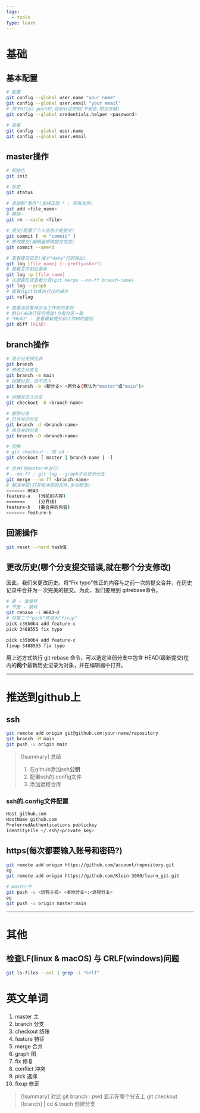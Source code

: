 ```yaml
---
tags:
  - tools
Type: learn
---
```

# 基础
## 基本配置
```bash
# 配置
git config --global user.name "your name"
git config --global user.email "your email"
# 用于https push时,自动认证密码(不安全,明文存储)
git config --global credentials.helper <password>

# 查看
git config --global user.name 
git config --global user.email 
```

## master操作
```bash
# 初始化
git init

# 状态
git status

# 添加到"暂存"(支持正则 * : 所有文件)
git add <file_name>
# 移除~
git rm --cache <file>

# 提交(配置了个人信息才能提交)
git commit [ -m "commit" ]
# 修改提交(编辑器修改提交信息)
git commit --amend

# 查看提交日志(减少"date"行的输出)
git log [file_name] [--pretty=short]
# 查看文件前后差异
git log -p [file_name]
# 以图表形式查看分支(git merge --no-ff branch-name)
git log --graph
# 查看在git仓库执行过的操作
git reflog

# 查看当前暂存区与工作树的差别
# 默认(未进行任何修改)与暂存区一致
# "HEAD" : 查看最新提交和工作树的差别
git diff [HEAD]
```

## branch操作
```bash
# 显示分支预览表
git branch
# 修改主分支名
git branch -m main
# 创建分支，但不进入
git branch -b <新分支> <原分支(默认为"master"或"main")>

# 创建并进入分支
git checkout -b <branch-name>

# 删除分支
# 已合并的分支
git branch -d <branch-name>
# 未合并的分支
git branch -D <branch-name> 

# 切换
# git checkout - 既 cd -
git checkout [ master | branch-name | -]

# 合并(在master中进行)
# --no-ff : git log --graph才会显示分支
git merge --no-ff <branch-name>
# 解决冲突(打开有冲突的文件,手动修改)
<<<<<<< HEAD
feature-a   (当前的内容)
=======     (分界线)
feature-b   (要合并的内容)
>>>>>>> feature-b

```
## 回溯操作
```bash
git reset --hard hash值
```
## 更改历史(哪个分支提交错误,就在哪个分支修改)
因此，我们来更改历史。将“Fix typo"修正的内容与之前一次的提交合并，在历史记录中合并为一次完美的提交。为此，我们要用到 gitrebase命令。
```bash
# 是 ~ 波浪号
# 不是 - 减号 
git rebase -i HEAD~2
# 将第二个"pick"修改为"fixup"
pick c35b0b4 add feature-c
pick 3488555 fix typo 

pick c35b0b4 add feature-c
fixup 3488555 fix typo 

```
用上述方式执行 git rebase 命令，可以选定当前分支中包含 HEAD(最新提交)在内的**两个**最新历史记录为对象，并在编辑器中打开。

---
# 推送到github上
## ssh
```bash
git remote add origin git@github.com:your-name/repository
git branch -M main
git push -u origin main
```
> [!summary] 总结
> 1. 在github添加ssh**公钥**
> 2. 配置ssh的.config文件
> 3. 添加远程仓库

### ssh的.config文件配置
```bash
Host github.com
HostName github.com
PreferredAuthentications publickey
IdentityFile ~/.ssh/<private_key>
```
## https(每次都要输入账号和密码?)
```bash
git remote add origin https://github.com/account/repository.git
eg
git remote add origin https://github.com/Klein-3000/learn_git.git

# master中
git push -u <远程主机> <本地分支>:<远程分支>
eg
git push -u origin master:main

```

---
# 其他
## 检查LF(linux & macOS) 与 CRLF(windows)问题
```bash
git ls-files --eol | grep -i "crlf"
```

# 英文单词
1. master 主
2. branch 分支
3. checkout 结账
4. feature 特征
5. merge 合并
6. graph 图
7. fix 修复
8. conflict 冲突
9. pick 选择
10. fixup 修正

> [!summary] 对比
> git branch : pwd  显示在哪个分支上
> git checkout \[branch]  | cd & touch 创建分支

